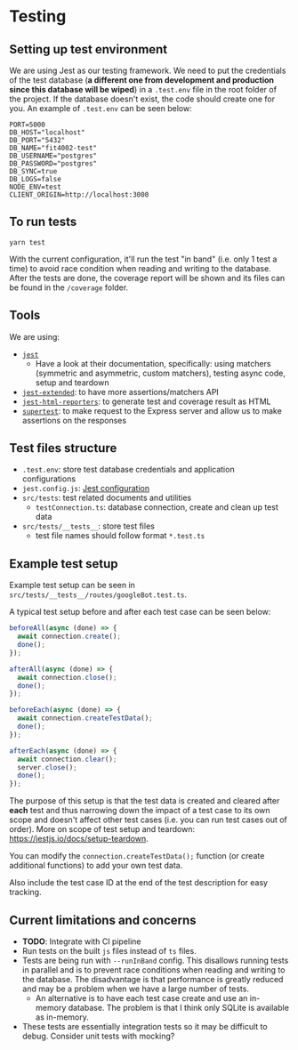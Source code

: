 # Testing

## Setting up test environment

We are using Jest as our testing framework. We need to put the credentials of the test database (**a different one from development and production since this database will be wiped**) in a `.test.env` file in the root folder of the project. If the database doesn't exist, the code should create one for you. An example of `.test.env` can be seen below:

```env
PORT=5000
DB_HOST="localhost"
DB_PORT="5432"
DB_NAME="fit4002-test"
DB_USERNAME="postgres"
DB_PASSWORD="postgres"
DB_SYNC=true
DB_LOGS=false
NODE_ENV=test
CLIENT_ORIGIN=http://localhost:3000
```

## To run tests

`yarn test`

With the current configuration, it'll run the test "in band" (i.e. only 1 test a time) to avoid race condition when reading and writing to the database. After the tests are done, the coverage report will be shown and its files can be found in the `/coverage` folder.

## Tools

We are using:

- [`jest`](https://jestjs.io/docs/getting-started)
  - Have a look at their documentation, specifically: using matchers (symmetric and asymmetric, custom matchers), testing async code, setup and teardown
- [`jest-extended`](https://github.com/jest-community/jest-extended): to have more assertions/matchers API
- [`jest-html-reporters`](https://www.npmjs.com/package/jest-html-reporters): to generate test and coverage result as HTML
- [`supertest`](https://www.npmjs.com/package/supertest): to make request to the Express server and allow us to make assertions on the responses

## Test files structure

- `.test.env`: store test database credentials and application configurations
- `jest.config.js`: [Jest configuration](https://jestjs.io/docs/configuration)
- `src/tests`: test related documents and utilities
  - `testConnection.ts`: database connection, create and clean up test data
- `src/tests/__tests__`: store test files
  - test file names should follow format `*.test.ts`

## Example test setup

Example test setup can be seen in `src/tests/__tests__/routes/googleBot.test.ts`.

A typical test setup before and after each test case can be seen below:

```typescript
beforeAll(async (done) => {
  await connection.create();
  done();
});

afterAll(async (done) => {
  await connection.close();
  done();
});

beforeEach(async (done) => {
  await connection.createTestData();
  done();
});

afterEach(async (done) => {
  await connection.clear();
  server.close();
  done();
});
```

The purpose of this setup is that the test data is created and cleared after **each** test and thus narrowing down the impact of a test case to its own scope and doesn't affect other test cases (i.e. you can run test cases out of order). More on scope of test setup and teardown: https://jestjs.io/docs/setup-teardown.

You can modify the `connection.createTestData();` function (or create additional functions) to add your own test data.

Also include the test case ID at the end of the test description for easy tracking.

## Current limitations and concerns

- **TODO**: Integrate with CI pipeline
- Run tests on the built `js` files instead of `ts` files.
- Tests are being run with `--runInBand` config. This disallows running tests in parallel and is to prevent race conditions when reading and writing to the database. The disadvantage is that performance is greatly reduced and may be a problem when we have a large number of tests.
  - An alternative is to have each test case create and use an in-memory database. The problem is that I think only SQLite is available as in-memory.
- These tests are essentially integration tests so it may be difficult to debug. Consider unit tests with mocking?
